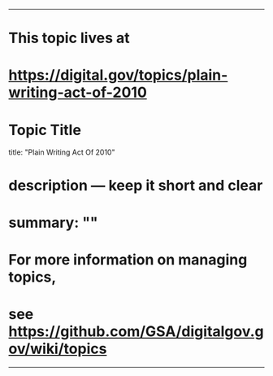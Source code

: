 
---
# This topic lives at
# https://digital.gov/topics/plain-writing-act-of-2010

# Topic Title
title: "Plain Writing Act Of 2010"

# description — keep it short and clear
# summary: ""


# For more information on managing topics,
# see https://github.com/GSA/digitalgov.gov/wiki/topics
---